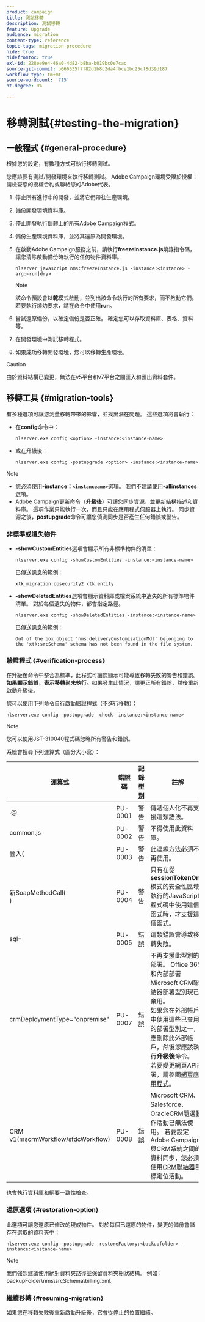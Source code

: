 ```yaml
---
product: campaign
title: 測試移轉
description: 測試移轉
feature: Upgrade
audience: migration
content-type: reference
topic-tags: migration-procedure
hide: true
hidefromtoc: true
exl-id: 228ee9e4-46a0-4d82-b8ba-b019bc0e7cac
source-git-commit: b666535f7f82d1b8c2da4fbce1bc25cf8d39d187
workflow-type: tm+mt
source-wordcount: '715'
ht-degree: 0%

---
```


# 移轉測試{#testing-the-migration}



## 一般程式 {#general-procedure}

根據您的設定，有數種方式可執行移轉測試。

您應該要有測試/開發環境來執行移轉測試。 Adobe Campaign環境受限於授權：請檢查您的授權合約或聯絡您的Adobe代表。

1. 停止所有進行中的開發，並將它們帶往生產環境。
1. 備份開發環境資料庫。
1. 停止開發執行個體上的所有Adobe Campaign程式。
1. 備份生產環境資料庫，並將其還原為開發環境。
1. 在啟動Adobe Campaign服務之前，請執行&#x200B;**freezeInstance.js**&#x200B;燒錄指令碼，讓您清除啟動備份時執行的任何物件資料庫。

   ```
   nlserver javascript nms:freezeInstance.js -instance:<instance> -arg:<run|dry>
   ```

   >[!NOTE]
   >
   >該命令預設會以&#x200B;**乾**&#x200B;模式啟動，並列出該命令執行的所有要求，而不啟動它們。 若要執行燒灼要求，請在命令中使用&#x200B;**run**。

1. 嘗試還原備份，以確定備份是否正確。 確定您可以存取資料庫、表格、資料等。
1. 在開發環境中測試移轉程式。
1. 如果成功移轉開發環境，您可以移轉生產環境。

>[!CAUTION]
>
>由於資料結構已變更，無法在v5平台和v7平台之間匯入和匯出資料套件。


## 移轉工具 {#migration-tools}

有多種選項可讓您測量移轉帶來的影響，並找出潛在問題。 這些選項將會執行：

* 在&#x200B;**config**&#x200B;命令中：

  ```
  nlserver.exe config <option> -instance:<instance-name>
  ```

* 或在升級後：

  ```
  nlserver.exe config -postupgrade <option> -instance:<instance-name>
  ```

>[!NOTE]
>
>* 您必須使用&#x200B;**-instance：`<instanceame>`**&#x200B;選項。 我們不建議使用&#x200B;**-allinstances**&#x200B;選項。
>* Adobe Campaign更新命令（**升級後**）可讓您同步資源，並更新結構描述和資料庫。 這項作業只能執行一次，而且只能在應用程式伺服器上執行。 同步資源之後，**postupgrade**&#x200B;命令可讓您偵測同步是否產生任何錯誤或警告。

### 非標準或遺失物件

* **-showCustomEntities**&#x200B;選項會顯示所有非標準物件的清單：

  ```
  nlserver.exe config -showCustomEntities -instance:<instance-name>
  ```

  已傳送訊息的範例：

  ```
  xtk_migration:opsecurity2 xtk:entity
  ```

* **-showDeletedEntities**&#x200B;選項會顯示資料庫或檔案系統中遺失的所有標準物件清單。 對於每個遺失的物件，都會指定路徑。

  ```
  nlserver.exe config -showDeletedEntities -instance:<instance-name>
  ```

  已傳送訊息的範例：

  ```
  Out of the box object 'nms:deliveryCustomizationMdl' belonging to the 'xtk:srcSchema' schema has not been found in the file system.
  ```

### 驗證程式 {#verification-process}

在升級後命令中整合為標準，此程式可讓您顯示可能導致移轉失敗的警告和錯誤。 **如果顯示錯誤，表示移轉尚未執行。**&#x200B;如果發生此情況，請更正所有錯誤，然後重新啟動升級後。

您可以使用下列命令自行啟動驗證程式（不進行移轉）：

```
nlserver.exe config -postupgrade -check -instance:<instance-name>
```

>[!NOTE]
>
>您可以使用JST-310040程式碼忽略所有警告和錯誤。

系統會搜尋下列運算式（區分大小寫）：

<table> 
 <thead> 
  <tr> 
   <th> 運算式<br /> </th> 
   <th> 錯誤碼<br /> </th> 
   <th> 記錄型別<br /> </th> 
   <th> 註解<br /> </th> 
  </tr> 
 </thead> 
 <tbody> 
  <tr> 
   <td> .@<br /> </td> 
   <td> PU-0001<br /> </td> 
   <td> 警告<br /> </td> 
   <td> 傳遞個人化不再支援這類語法。<br /> </td> 
  </tr> 
  <tr> 
   <td> common.js<br /> </td> 
   <td> PU-0002<br /> </td> 
   <td> 警告<br /> </td> 
   <td> 不得使用此資料庫。<br /> </td> 
  </tr> 
  <tr> 
   <td> 登入(<br /> </td> 
   <td> PU-0003<br /> </td> 
   <td> 警告<br /> </td> 
   <td> 此連線方法必須不再使用。<br /> </td> 
  </tr> 
  <tr> 
   <td> 新SoapMethodCall(<br />) </td> 
   <td> PU-0004<br /> </td> 
   <td> 警告<br /> </td> 
   <td> 只有在從<strong>sessionTokenOnly</strong>模式的安全性區域執行的JavaScript程式碼中使用這個函式時，才支援這個函式。<br /> </td> 
  </tr> 
  <tr> 
   <td> sql=<br /> </td> 
   <td> PU-0005<br /> </td> 
   <td> 錯誤<br /> </td> 
   <td> 這類錯誤會導致移轉失敗。<br /> </td> 
  </tr> 
  <tr> 
   <td> crmDeploymentType="onpremise"<br /> </td> 
   <td> PU-0007<br /> </td> 
   <td> 錯誤<br /> </td> 
   <td> 不再支援此型別的部署。 Office 365和內部部署Microsoft CRM聯結器部署型別現已棄用。 
   </br>如果您在外部帳戶中使用這些已棄用的部署型別之一，應刪除此外部帳戶，然後您應該執行<b>升級後</b>命令。 
   </br>若要變更網頁API部署，請參閱<a href="../../platform/using/crm-ms-dynamics.md#configure-acc-for-microsoft" target="_blank">網頁應用程式</a>。<br /> </td>
  </tr> 
  <tr> 
   <td> CRM v1(mscrmWorkflow/sfdcWorkflow)<br /> </td> 
   <td> PU-0008<br /> </td> 
   <td> 錯誤<br /> </td> 
   <td> Microsoft CRM、Salesforce、OracleCRM隨選動作活動已無法使用。 若要設定Adobe Campaign與CRM系統之間的資料同步，您必須使用<a href="../../workflow/using/crm-connector.md" target="_blank">CRM聯結器</a>目標定位活動。<br /> </td>
  </tr> 
 </tbody> 
</table>

也會執行資料庫和綱要一致性檢查。

### 還原選項 {#restoration-option}

此選項可讓您還原已修改的現成物件。 對於每個已還原的物件，變更的備份會儲存在選取的資料夾中：

```
nlserver.exe config -postupgrade -restoreFactory:<backupfolder> -instance:<instance-name>
```

>[!NOTE]
>
>我們強烈建議使用絕對資料夾路徑並保留資料夾樹狀結構。 例如： backupFolder\nms\srcSchema\billing.xml。

### 繼續移轉 {#resuming-migration}

如果您在移轉失敗後重新啟動升級後，它會從停止的位置繼續。
